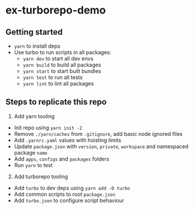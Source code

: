 # ex-turborepo-demo

## Getting started
- `yarn` to install deps
- Use turbo to run scripts in all packages:
  - `yarn dev` to start all dev envs
  - `yarn build` to build all packages
  - `yarn start` to start built bundles
  - `yarn test` to run all tests
  - `yarn lint` to lint all packages

## Steps to replicate this repo
1. Add yarn tooling
  - Init repo using `yarn init -2`
  - Remove `./yarn/caches` from `.gitignore`, add basic node ignored files
  - Add `.yarnrc.yaml` values with hoisting limits
  - Update `package.json` with `version`, `private`, `workspace` and namespaced package `name`
  - Add `apps`, `configs` and `packages` folders
  - Run `yarn` to test
2. Add turborepo tooling
  - Add `turbo` to dev deps using `yarn add -D turbo`
  - Add common scripts to root `package.json`
  - Add `turbo.json` to configure script behaviour
